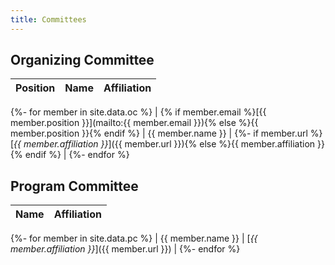 ```yaml
---
title: Committees
---
```

## Organizing Committee

| Position | Name | Affiliation |
| -------- | ---- | ----------- |
{%- for member in site.data.oc %}
| {% if member.email %}[{{ member.position }}](mailto:{{ member.email }}){% else %}{{ member.position }}{% endif %} | {{ member.name }} | 
{%- if member.url %}[_{{ member.affiliation }}_]({{ member.url }}){% else %}{{ member.affiliation }}{% endif %} |
{%- endfor %}

## Program Committee

| Name | Affiliation |
| ---- | ----------- |
{%- for member in site.data.pc %}
| {{ member.name }} | [_{{ member.affiliation }}_]({{ member.url }}) |
{%- endfor %}